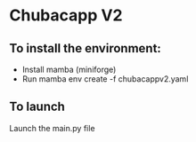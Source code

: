 # Chubacapp V2

## To install the environment:

- Install mamba (miniforge)
- Run mamba env create -f chubacappv2.yaml 


## To launch
Launch the main.py file